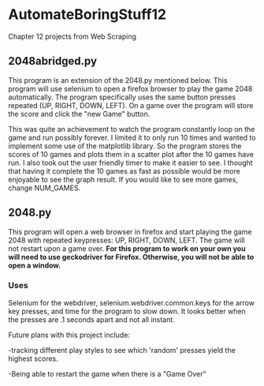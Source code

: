 # AutomateBoringStuff12
Chapter 12 projects from Web Scraping

## 2048abridged.py
This program is an extension of the 2048.py mentioned below. This program will use selenium to open a firefox browser to play the game 2048 automatically. The program specifically uses the same button presses repeated (UP, RIGHT, DOWN, LEFT). On a game over the program will store the score and click the "new Game" button. 

This was quite an achievement to watch the program constantly loop on the game and run possibly forever. I limited it to only run 10 times and wanted to implement some use of the matplotlib library. So the program stores the scores of 10 games and plots them in a scatter plot after the 10 games have run. I also took out the user friendly timer to make it easier to see. I thought that having it complete the 10 games as fast as possible would be more enjoyable to see the graph result. If you would like to see more games, change NUM_GAMES.








## 2048.py
This program will open a web browser in firefox and start playing the game 2048 with repeated keypresses: UP, RIGHT, DOWN, LEFT. The game will not restart upon a game over. **For this program to work on your own you will need to use geckodriver for Firefox. Otherwise, you will not be able to open a window.**

### Uses
Selenium for the webdriver, selenium.webdriver.common.keys for the arrow key presses, and time for the program to slow down. It looks better when the presses are .1 seconds apart and not all instant.



Future plans with this project include:

-tracking different play styles to see which 'random' presses yield the highest scores.

-Being able to restart the game when there is a "Game Over"
